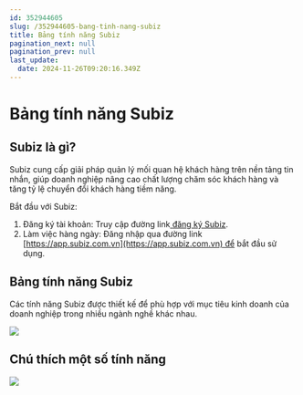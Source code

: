 ```yaml
---
id: 352944605
slug: /352944605-bang-tinh-nang-subiz
title: Bảng tính năng Subiz
pagination_next: null
pagination_prev: null
last_update:
  date: 2024-11-26T09:20:16.349Z
---
```


# Bảng tính năng Subiz

## Subiz là gì?


Subiz cung cấp giải pháp quản lý mối quan hệ khách hàng trên nền tảng tin nhắn, giúp doanh nghiệp nâng cao chất lượng chăm sóc khách hàng và tăng tỷ lệ chuyển đổi khách hàng tiềm năng.

Bắt đầu với Subiz:

01. Đăng ký tài khoản: Truy cập đường link[ ](https://app.subiz.com.vn/register)[đăng ký Subiz](https://app.subiz.com.vn/register).
11. Làm việc hàng ngày: Đăng nhập qua đường link [https://app.subiz.com.vn](https://app.subiz.com.vn) để bắt đầu sử dụng.
## Bảng tính năng Subiz


Các tính năng Subiz được thiết kế để phù hợp với mục tiêu kinh doanh của doanh nghiệp trong nhiều ngành nghề khác nhau.




![](https://vcdn.subiz-cdn.com/file/fisgyrbcnyazkpfgumpq_acpxkgumifuoofoosble/unnamed.png)

## Chú thích một số tính năng





![](https://vcdn.subiz-cdn.com/file/fisgyrbcyidqlytdybrx_acpxkgumifuoofoosble/unnamed.png)